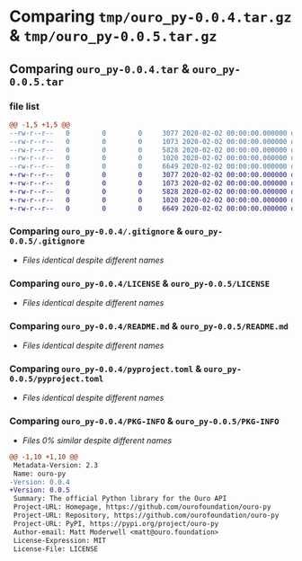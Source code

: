 # Comparing `tmp/ouro_py-0.0.4.tar.gz` & `tmp/ouro_py-0.0.5.tar.gz`

## Comparing `ouro_py-0.0.4.tar` & `ouro_py-0.0.5.tar`

### file list

```diff
@@ -1,5 +1,5 @@
--rw-r--r--   0        0        0     3077 2020-02-02 00:00:00.000000 ouro_py-0.0.4/.gitignore
--rw-r--r--   0        0        0     1073 2020-02-02 00:00:00.000000 ouro_py-0.0.4/LICENSE
--rw-r--r--   0        0        0     5828 2020-02-02 00:00:00.000000 ouro_py-0.0.4/README.md
--rw-r--r--   0        0        0     1020 2020-02-02 00:00:00.000000 ouro_py-0.0.4/pyproject.toml
--rw-r--r--   0        0        0     6649 2020-02-02 00:00:00.000000 ouro_py-0.0.4/PKG-INFO
+-rw-r--r--   0        0        0     3077 2020-02-02 00:00:00.000000 ouro_py-0.0.5/.gitignore
+-rw-r--r--   0        0        0     1073 2020-02-02 00:00:00.000000 ouro_py-0.0.5/LICENSE
+-rw-r--r--   0        0        0     5828 2020-02-02 00:00:00.000000 ouro_py-0.0.5/README.md
+-rw-r--r--   0        0        0     1020 2020-02-02 00:00:00.000000 ouro_py-0.0.5/pyproject.toml
+-rw-r--r--   0        0        0     6649 2020-02-02 00:00:00.000000 ouro_py-0.0.5/PKG-INFO
```

### Comparing `ouro_py-0.0.4/.gitignore` & `ouro_py-0.0.5/.gitignore`

 * *Files identical despite different names*

### Comparing `ouro_py-0.0.4/LICENSE` & `ouro_py-0.0.5/LICENSE`

 * *Files identical despite different names*

### Comparing `ouro_py-0.0.4/README.md` & `ouro_py-0.0.5/README.md`

 * *Files identical despite different names*

### Comparing `ouro_py-0.0.4/pyproject.toml` & `ouro_py-0.0.5/pyproject.toml`

 * *Files identical despite different names*

### Comparing `ouro_py-0.0.4/PKG-INFO` & `ouro_py-0.0.5/PKG-INFO`

 * *Files 0% similar despite different names*

```diff
@@ -1,10 +1,10 @@
 Metadata-Version: 2.3
 Name: ouro-py
-Version: 0.0.4
+Version: 0.0.5
 Summary: The official Python library for the Ouro API
 Project-URL: Homepage, https://github.com/ourofoundation/ouro-py
 Project-URL: Repository, https://github.com/ourofoundation/ouro-py
 Project-URL: PyPI, https://pypi.org/project/ouro-py
 Author-email: Matt Moderwell <matt@ouro.foundation>
 License-Expression: MIT
 License-File: LICENSE
```

